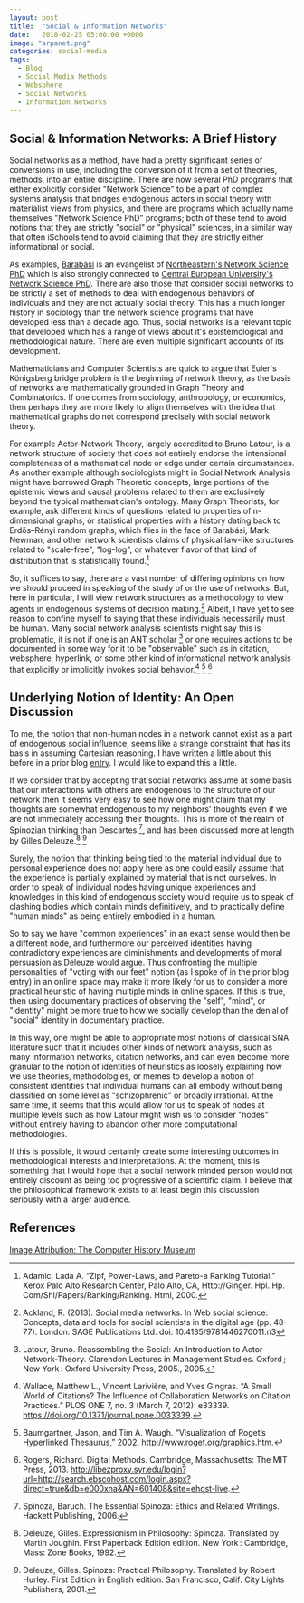 ```yaml
---
layout: post
title:  "Social & Information Networks"
date:   2018-02-25 05:00:00 +0000
image: "arpanet.png"
categories: social-media
tags:
  - Blog
  - Social Media Methods
  - Websphere
  - Social Networks
  - Information Networks
---
```

## Social & Information Networks: A Brief History
Social networks as a method, have had a pretty significant series of conversions in use, including the conversion of it from a set of theories, methods, into an entire discipline. There are now several PhD programs that either explicitly consider "Network Science" to be a part of complex systems analysis that bridges endogenous actors in social theory with materialist views from physics, and there are programs which actually name themselves "Network Science PhD" programs; both of these tend to avoid notions that they are strictly "social" or "physical" sciences, in a similar way that often iSchools tend to avoid claiming that they are strictly either informational or social.

As examples, [Barabási](http://barabasi.com) is an evangelist of [Northeastern's Network Science PhD](https://www.networkscienceinstitute.org/phd) which is also strongly connected to [Central European University's Network Science PhD](https://cns.ceu.edu/phd-program-network-science-ceu). There are also those that consider social networks to be strictly a set of methods to deal with endogenous behaviors of individuals and they are not actually social theory. This has a much longer history in sociology than the network science programs that have developed less than a decade ago. Thus, social networks is a relevant topic that developed which has a range of views about it's epistemological and methodological nature. There are even multiple significant accounts of its development.

Mathematicians and Computer Scientists are quick to argue that Euler's Königsberg bridge problem is the beginning of network theory, as the basis of networks are mathematically grounded in Graph Theory and Combinatorics. If one comes from sociology, anthropology, or economics, then perhaps they are more likely to align themselves with the idea that mathematical graphs do not correspond precisely with social network theory.

For example Actor-Network Theory, largely accredited to Bruno Latour, is a network structure of society that does not entirely endorse the intensional completeness of a mathematical node or edge under certain circumstances. As another example although sociologists might in Social Network Analysis might have borrowed Graph Theoretic concepts, large portions of the epistemic views and causal problems related to them are exclusively beyond the typical mathematician's ontology. Many Graph Theorists, for example, ask different kinds of questions related to properties of n-dimensional graphs, or statistical properties with a history dating back to Erdős–Rényi random graphs, which flies in the face of Barabási, Mark Newman, and other network scientists claims of physical law-like structures related to "scale-free", "log-log", or whatever flavor of that kind of distribution that is statistically found.[^1]

So, it suffices to say, there are a vast number of differing opinions on how we should proceed in speaking of the study of or the use of networks. But, here in particular, I will view network structures as a methodology to view agents in endogenous systems of decision making.[^2] Albeit, I have yet to see reason to confine myself to saying that these individuals necessarily must be human. Many social network analysis scientists might say this is problematic, it is not if one is an ANT scholar [^3] or one requires actions to be documented in some way for it to be "observable" such as in citation, websphere, hyperlink, or some other kind of informational network analysis that explicitly or implicitly invokes social behavior.[^4] [^5] [^6]

## Underlying Notion of Identity: An Open Discussion

To me, the notion that non-human nodes in a network cannot exist as a part of endogenous social influence, seems like a strange constraint that has its basis in assuming Cartesian reasoning. I have written a little about this before in a prior blog [entry](https://aos11409.github.io/BaymAndCommunity/). I would like to expand this a little.

If we consider that by accepting that social networks assume at some basis that our interactions with others are endogenous to the structure of our network then it seems very easy to see how one might claim that my thoughts are somewhat endogenous to my neighbors' thoughts even if we are not immediately accessing their thoughts. This is more of the realm of Spinozian thinking than Descartes [^7], and has been discussed more at length by Gilles Deleuze.[^8] [^9]

Surely, the notion that thinking being tied to the material individual due to personal experience does not apply here as one could easily assume that the experience is partially explained by material that is not ourselves. In order to speak of individual nodes having unique experiences and knowledges in this kind of endogenous society would require us to speak of clashing bodies which contain minds definitively, and to practically define "human minds" as being entirely embodied in a human.

So to say we have "common experiences" in an exact sense would then be a different node, and furthermore our perceived identities having contradictory experiences are diminishments and developments of moral persuasion as Deleuze would argue. Thus confronting the multiple personalities of "voting with our feet" notion (as I spoke of in the prior blog entry) in an online space may make it more likely for us to consider a more practical heuristic of having multiple minds in online spaces. If this is true, then using documentary practices of observing the "self", "mind", or "identity" might be more true to how we socially develop than the denial of "social" identity in documentary practice.

In this way, one might be able to appropriate most notions of classical SNA literature such that it includes other kinds of network analysis, such as many information networks, citation networks, and can even become more granular to the notion of identities of heuristics as loosely explaining how we use theories, methodologies, or memes to develop a notion of consistent identities that individual humans can all embody without being classified on some level as "schizophrenic" or broadly irrational. At the same time, it seems that this would allow for us to speak of nodes at multiple levels such as how Latour might wish us to consider "nodes" without entirely having to abandon other more computational methodologies.

If this is possible, it would certainly create some interesting outcomes in methodological interests and interpretations. At the moment, this is something that I would hope that a social network minded person would not entirely discount as being too progressive of a scientific claim. I believe that the philosophical framework exists to at least begin this discussion seriously with a larger audience.

## References

[^1]: Adamic, Lada A. “Zipf, Power-Laws, and Pareto-a Ranking Tutorial.” Xerox Palo Alto Research Center, Palo Alto, CA, Http://Ginger. Hpl. Hp. Com/Shl/Papers/Ranking/Ranking. Html, 2000.

[^2]: Ackland, R. (2013). Social media networks. In Web social science: Concepts, data and tools for social scientists in the digital age (pp. 48-77). London: SAGE Publications Ltd. doi: 10.4135/9781446270011.n3

[^3]: Latour, Bruno. Reassembling the Social: An Introduction to Actor-Network-Theory. Clarendon Lectures in Management Studies. Oxford ; New York : Oxford University Press, 2005., 2005.

[^4]: Wallace, Matthew L., Vincent Larivière, and Yves Gingras. “A Small World of Citations? The Influence of Collaboration Networks on Citation Practices.” PLOS ONE 7, no. 3 (March 7, 2012): e33339. https://doi.org/10.1371/journal.pone.0033339.

[^5]: Baumgartner, Jason, and Tim A. Waugh. “Visualization of Roget’s Hyperlinked Thesaurus,” 2002. http://www.roget.org/graphics.htm.

[^6]: Rogers, Richard. Digital Methods. Cambridge, Massachusetts: The MIT Press, 2013. http://libezproxy.syr.edu/login?url=http://search.ebscohost.com/login.aspx?direct=true&db=e000xna&AN=601408&site=ehost-live.

[^7]: Spinoza, Baruch. The Essential Spinoza: Ethics and Related Writings. Hackett Publishing, 2006.

[^8]: Deleuze, Gilles. Expressionism in Philosophy: Spinoza. Translated by Martin Joughin. First Paperback Edition edition. New York : Cambridge, Mass: Zone Books, 1992.

[^9]: Deleuze, Gilles. Spinoza: Practical Philosophy. Translated by Robert Hurley. First Edition in English edition. San Francisco, Calif: City Lights Publishers, 2001.

[Image Attribution: The Computer History Museum](http://www.computerhistory.org)

